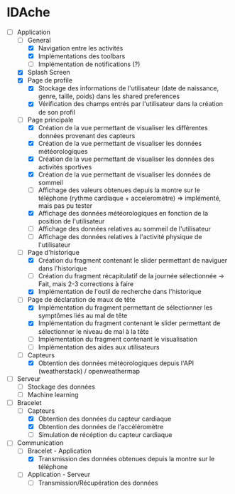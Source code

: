 # IDAche

- [ ] Application
  - [ ] General
    - [x] Navigation entre les activités
    - [x] Implémentations des toolbars
    - [ ] Implémentation de notifications (?)
  - [x] Splash Screen
  - [x] Page de profile
    - [x] Stockage des informations de l'utilisateur (date de naissance, genre, taille, poids) dans les shared preferences
    - [x] Vérification des champs entrés par l'utilisateur dans la création de son profil
  - [ ] Page principale
    - [x] Création de la vue permettant de visualiser les différentes données provenant des capteurs
    - [x] Création de la vue permettant de visualiser les données météorologiques
    - [x] Création de la vue permettant de visualiser les données des activités sportives
    - [x] Création de la vue permettant de visualiser les données de sommeil
    - [ ] Affichage des valeurs obtenues depuis la montre sur le téléphone (rythme cardiaque + acceleromètre) => implémenté, mais pas pu tester
    - [x] Affichage des données météorologiques en fonction de la position de l'utilisateur
    - [ ] Affichage des données relatives au sommeil de l'utilisateur
    - [ ] Affichage des données relatives à l'activité physique de l'utilisateur
  - [ ] Page d'historique
    - [x] Création du fragment contenant le slider permettant de naviguer dans l'historique
    - [ ] Création du fragment récapitulatif de la journée sélectionnée  -> Fait, mais 2-3 corrections à faire
    - [x] Implémentation de l'outil de recherche dans l'historique
  - [ ] Page de déclaration de maux de tête
    - [x] Implémentation du fragment permettant de sélectionner les symptômes liés au mal de tête
    - [x] Implémentation du fragment contenant le slider permettant de sélectionner le niveau de mal à la tête
    - [ ] Implémentation du fragment contenant le visualisation
    - [ ] Implémentation des aides aux utilisateurs
  - [ ] Capteurs
    - [x] Obtention des données météorologiques depuis l'API (weatherstack) / openweathermap

- [ ] Serveur
  - [ ] Stockage des données
  - [ ] Machine learning

- [ ] Bracelet
  - [ ] Capteurs 
    - [x] Obtention des données du capteur cardiaque
    - [x] Obtention des données de l'accéléromètre
    - [ ] Simulation de récéption du capteur cardiaque

- [ ] Communication
  - [ ] Bracelet - Application
    - [x] Transmission des données obtenues depuis la montre sur le téléphone
  - [ ] Application - Serveur
    - [ ] Transmission/Récupération des données
